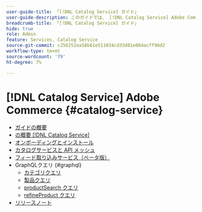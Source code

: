 ```yaml
---
user-guide-title: 「[!DNL Catalog Service] ガイド」
user-guide-description: このガイドでは、 [!DNL Catalog Service] Adobe Commerceに」
breadcrumb-title: 「[!DNL Catalog Service] ガイド」
hide: true
role: Admin
feature: Services, Catalog Service
source-git-commit: c256252ea58b61e511034cd33d81e004acff96d2
workflow-type: tm+mt
source-wordcount: '79'
ht-degree: 7%

---
```


# [!DNL Catalog Service] Adobe Commerce {#catalog-service}

- [ガイドの概要](guide-overview.md)
- [の概要 [!DNL Catalog Service]](overview.md)
- [オンボーディングとインストール](installation.md)
- [カタログサービスと API メッシュ](mesh.md)
- [フィード取り込みサービス（ベータ版）](feed-ingestion.md)
- GraphQLクエリ {#graphql}
   - [カテゴリクエリ](https://developer.adobe.com/commerce/webapi/graphql/schema/catalog-service/queries/categories/)
   - [製品クエリ](https://developer.adobe.com/commerce/webapi/graphql/schema/catalog-service/queries/products/)
   - [productSearch クエリ](https://developer.adobe.com/commerce/webapi/graphql/schema/catalog-service/queries/product-search/)
   - [refineProduct クエリ](https://developer.adobe.com/commerce/webapi/graphql/schema/catalog-service/queries/refine-product/)
- [リリースノート](release-notes.md)
